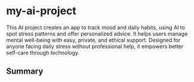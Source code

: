 # my-ai-project
This AI project creates an app to track mood and daily habits, using AI to spot stress patterns and offer personalized advice. It helps users manage mental well-being with easy, private, and ethical support. Designed for anyone facing daily stress without professional help, it empowers better self-care through technology.
## Summary

